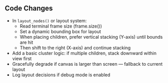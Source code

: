 ## Code Changes

- In `layout_nodes()` or layout system:
  - Read terminal frame size (frame.size())
  - Set a dynamic bounding box for layout
  - When placing children, prefer vertical stacking (Y-axis) until bounds are hit
  - Then shift to the right (X-axis) and continue stacking
- Add a basic cluster logic: if multiple children, stack downward within view first
- Gracefully degrade if canvas is larger than screen — fallback to current layout
- Log layout decisions if debug mode is enabled
